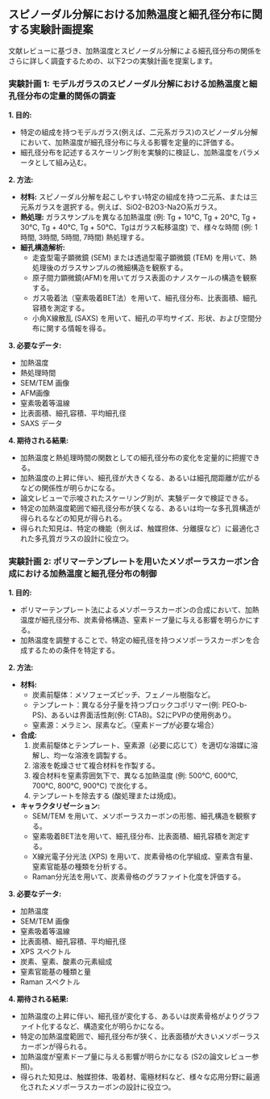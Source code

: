 ## スピノーダル分解における加熱温度と細孔径分布に関する実験計画提案

文献レビューに基づき、加熱温度とスピノーダル分解による細孔径分布の関係をさらに詳しく調査するための、以下2つの実験計画を提案します。

### 実験計画 1: モデルガラスのスピノーダル分解における加熱温度と細孔径分布の定量的関係の調査

**1. 目的:**
   * 特定の組成を持つモデルガラス(例えば、二元系ガラス)のスピノーダル分解において、加熱温度が細孔径分布に与える影響を定量的に評価する。
   * 細孔径分布を記述するスケーリング則を実験的に検証し、加熱温度をパラメータとして組み込む。

**2. 方法:**
   * **材料:** スピノーダル分解を起こしやすい特定の組成を持つ二元系、または三元系ガラスを選択する。例えば、SiO2-B2O3-Na2O系ガラス。
   * **熱処理:** ガラスサンプルを異なる加熱温度 (例: Tg + 10℃, Tg + 20℃, Tg + 30℃, Tg + 40℃, Tg + 50℃、Tgはガラス転移温度) で、様々な時間 (例: 1時間, 3時間, 5時間, 7時間) 熱処理する。
   * **細孔構造解析:**
      * 走査型電子顕微鏡 (SEM) または透過型電子顕微鏡 (TEM) を用いて、熱処理後のガラスサンプルの微細構造を観察する。
      * 原子間力顕微鏡(AFM)を用いてガラス表面のナノスケールの構造を観察する。
      * ガス吸着法（窒素吸着BET法）を用いて、細孔径分布、比表面積、細孔容積を測定する。
      * 小角X線散乱 (SAXS) を用いて、細孔の平均サイズ、形状、および空間分布に関する情報を得る。

**3. 必要なデータ:**
   * 加熱温度
   * 熱処理時間
   * SEM/TEM 画像
   * AFM画像
   * 窒素吸着等温線
   * 比表面積、細孔容積、平均細孔径
   * SAXS データ

**4. 期待される結果:**
   * 加熱温度と熱処理時間の関数としての細孔径分布の変化を定量的に把握できる。
   * 加熱温度の上昇に伴い、細孔径が大きくなる、あるいは細孔間距離が広がるなどの関係性が明らかになる。
   * 論文レビューで示唆されたスケーリング則が、実験データで検証できる。
   * 特定の加熱温度範囲で細孔径分布が狭くなる、あるいは均一な多孔質構造が得られるなどの知見が得られる。
   * 得られた知見は、特定の機能（例えば、触媒担体、分離膜など）に最適化された多孔質ガラスの設計に役立つ。

### 実験計画 2: ポリマーテンプレートを用いたメソポーラスカーボン合成における加熱温度と細孔径分布の制御

**1. 目的:**
   * ポリマーテンプレート法によるメソポーラスカーボンの合成において、加熱温度が細孔径分布、炭素骨格構造、窒素ドープ量に与える影響を明らかにする。
   * 加熱温度を調整することで、特定の細孔径を持つメソポーラスカーボンを合成するための条件を特定する。

**2. 方法:**
   * **材料:**
      * 炭素前駆体：メソフェーズピッチ、フェノール樹脂など。
      * テンプレート：異なる分子量を持つブロックコポリマー(例: PEO-b-PS)、あるいは界面活性剤(例: CTAB)。S2にPVPの使用例あり。
      * 窒素源：メラミン、尿素など。（窒素ドープが必要な場合）
   * **合成:**
      1. 炭素前駆体とテンプレート、窒素源（必要に応じて）を適切な溶媒に溶解し、均一な溶液を調製する。
      2. 溶液を乾燥させて複合材料を作製する。
      3. 複合材料を窒素雰囲気下で、異なる加熱温度 (例: 500℃, 600℃, 700℃, 800℃, 900℃) で炭化する。
      4. テンプレートを除去する (酸処理または焼成)。
   * **キャラクタリゼーション:**
      * SEM/TEM を用いて、メソポーラスカーボンの形態、細孔構造を観察する。
      * 窒素吸着BET法を用いて、細孔径分布、比表面積、細孔容積を測定する。
      * X線光電子分光法 (XPS) を用いて、炭素骨格の化学組成、窒素含有量、窒素官能基の種類を分析する。
      * Raman分光法を用いて、炭素骨格のグラファイト化度を評価する。

**3. 必要なデータ:**
   * 加熱温度
   * SEM/TEM 画像
   * 窒素吸着等温線
   * 比表面積、細孔容積、平均細孔径
   * XPS スペクトル
   * 炭素、窒素、酸素の元素組成
   * 窒素官能基の種類と量
   * Raman スペクトル

**4. 期待される結果:**
   * 加熱温度の上昇に伴い、細孔径が変化する、あるいは炭素骨格がよりグラファイト化するなど、構造変化が明らかになる。
   * 特定の加熱温度範囲で、細孔径分布が狭く、比表面積が大きいメソポーラスカーボンが得られる。
   * 加熱温度が窒素ドープ量に与える影響が明らかになる (S2の論文レビュー参照)。
   * 得られた知見は、触媒担体、吸着材、電極材料など、様々な応用分野に最適化されたメソポーラスカーボンの設計に役立つ。